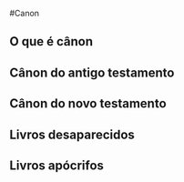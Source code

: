 #Canon
## O que é cânon

## Cânon do antigo testamento

## Cânon do novo testamento

## Livros desaparecidos

## Livros apócrifos

